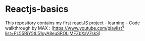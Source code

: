 # Reactjs-basics
This repository contains my first reactJS project - learning - 
Code walkthrough by MAX : (https://www.youtube.com/playlist?list=PL55RiY5tL51oyA8euSROLjMFZbXaV7skS)
